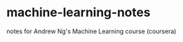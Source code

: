 machine-learning-notes
======================

notes for Andrew Ng's Machine Learning course (coursera)
